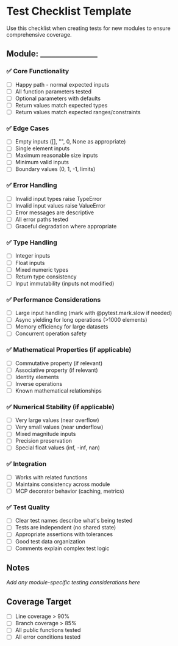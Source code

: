 # Test Checklist Template

Use this checklist when creating tests for new modules to ensure comprehensive coverage.

## Module: _______________

### ✅ Core Functionality
- [ ] Happy path - normal expected inputs
- [ ] All function parameters tested
- [ ] Optional parameters with defaults
- [ ] Return values match expected types
- [ ] Return values match expected ranges/constraints

### ✅ Edge Cases
- [ ] Empty inputs ([], "", 0, None as appropriate)
- [ ] Single element inputs
- [ ] Maximum reasonable size inputs
- [ ] Minimum valid inputs
- [ ] Boundary values (0, 1, -1, limits)

### ✅ Error Handling
- [ ] Invalid input types raise TypeError
- [ ] Invalid input values raise ValueError
- [ ] Error messages are descriptive
- [ ] All error paths tested
- [ ] Graceful degradation where appropriate

### ✅ Type Handling
- [ ] Integer inputs
- [ ] Float inputs
- [ ] Mixed numeric types
- [ ] Return type consistency
- [ ] Input immutability (inputs not modified)

### ✅ Performance Considerations
- [ ] Large input handling (mark with @pytest.mark.slow if needed)
- [ ] Async yielding for long operations (>1000 elements)
- [ ] Memory efficiency for large datasets
- [ ] Concurrent operation safety

### ✅ Mathematical Properties (if applicable)
- [ ] Commutative property (if relevant)
- [ ] Associative property (if relevant)
- [ ] Identity elements
- [ ] Inverse operations
- [ ] Known mathematical relationships

### ✅ Numerical Stability (if applicable)
- [ ] Very large values (near overflow)
- [ ] Very small values (near underflow)
- [ ] Mixed magnitude inputs
- [ ] Precision preservation
- [ ] Special float values (inf, -inf, nan)

### ✅ Integration
- [ ] Works with related functions
- [ ] Maintains consistency across module
- [ ] MCP decorator behavior (caching, metrics)

### ✅ Test Quality
- [ ] Clear test names describe what's being tested
- [ ] Tests are independent (no shared state)
- [ ] Appropriate assertions with tolerances
- [ ] Good test data organization
- [ ] Comments explain complex test logic

## Notes
_Add any module-specific testing considerations here_

## Coverage Target
- [ ] Line coverage > 90%
- [ ] Branch coverage > 85%
- [ ] All public functions tested
- [ ] All error conditions tested
